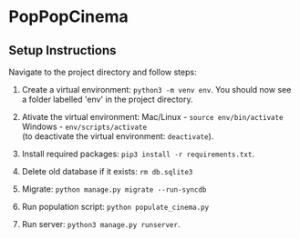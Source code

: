 # PopPopCinema

## Setup Instructions
Navigate to the project directory and follow steps:
1. Create a virtual environment: `python3 -m venv env`.
You should now see a folder labelled 'env' in the project directory.

2. Ativate the virtual environment:
Mac/Linux - `source env/bin/activate`
Windows - `env/scripts/activate`
<br />(to deactivate the virtual environment: `deactivate`).

3. Install required packages: `pip3 install -r requirements.txt`.

4. Delete old database if it exists: `rm db.sqlite3`

5. Migrate: `python manage.py migrate --run-syncdb`

6. Run population script: `python populate_cinema.py`

7. Run server: `python3 manage.py runserver`.
